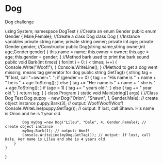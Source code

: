 # Dog

Dog challenge

using System;
namespace DogTest
{
    //Create an enum Gender
    public enum Gender { Male,Female};
    //Create a class Dog
    class Dog
    {
        //Instance variables
        private string name;
        private string owner;
        private int age;
        private Gender gender;
        //Constructor
        public Dog(string name,string owner,int age,Gender gender)
        {
            this.name = name;
            this.owner = owner;
            this.age = age;
            this.gender = gender;
        }
        //Method bark used to print the bark sound
        public void Bark(int times)
        {
            for(int i = 0; i < times; i++)
            {
                Console.Write("Woof!");
            }
            Console.WriteLine();
        }
        //Method to get a dog went missing, means tag generator for dog
        public string GetTag()
        {
            string tag = "If lost, call "+owner+". ";
            if (gender == 0)
            {
                tag += "His name is " + name + " he is " + age.ToString();
            }
            else
            {
                tag += "Her name is " + name + " she is " + age.ToString();
            }
            if (age > 1)
            {
                tag += " years old.";
            }
            else
            {
                tag += " year old.";
            }
            return tag;
        }
    }
    class Program
    {
        static void Main(string[] args)
        {
            //Class Dog Test
            Dog puppy = new Dog("Orion", "Shawn", 1, Gender.Male); // create object instance
            puppy.Bark(3); // output: Woof!Woof!Woof!
            Console.WriteLine(puppy.GetTag()); // output: If lost, call Shawn. His name is Orion and he is 1 year old.

            Dog myDog =new Dog("Lileu", "Dale", 4, Gender.Female); // create object instance
            myDog.Bark(1); // output: Woof!
            Console.WriteLine(myDog.GetTag()); // output: If lost, call Dale. Her name is Lileu and she is 4 years old.
        }
    }
}
